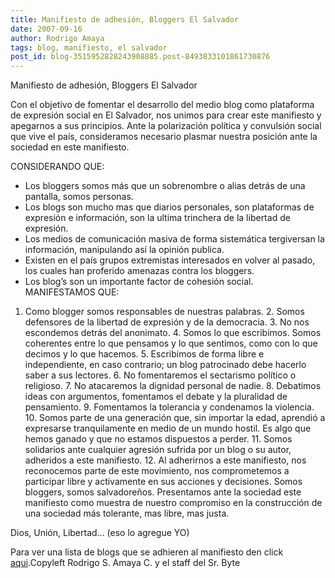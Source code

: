 ```yaml
---
title: Manifiesto de adhesión, Bloggers El Salvador
date: 2007-09-16
author: Rodrigo Amaya
tags: blog, manifiesto, el salvador
post_id: blog-3515952828243908885.post-8493833101861730876
---
```


Manifiesto de adhesión, Bloggers El Salvador

Con el objetivo de fomentar el desarrollo del medio blog como plataforma de expresión social en El Salvador, nos unimos para crear este manifiesto y apegarnos a sus principios. Ante la polarización política y convulsión social que vive el país, consideramos necesario plasmar nuestra posición ante la sociedad en este manifiesto.

CONSIDERANDO QUE:

- Los bloggers somos más que un sobrenombre o alias detrás de una pantalla, somos personas.
- Los blogs son mucho mas que diarios personales, son plataformas de expresión e información, son la ultima trinchera de la libertad de expresión.
- Los medios de comunicación masiva de forma sistemática tergiversan la información, manipulando así la opinión publica.
- Existen en el país grupos extremistas interesados en volver al pasado, los cuales han proferido amenazas contra los bloggers.
- Los blog’s son un importante factor de cohesión social.
MANIFESTAMOS QUE:

1. Como blogger somos responsables de nuestras palabras. 2. Somos defensores de la libertad de expresión y de la democracia. 3. No nos escondemos detrás del anonimato. 4. Somos lo que escribimos. Somos coherentes entre lo que pensamos y lo que sentimos, como con lo que decimos y lo que hacemos. 5. Escribimos de forma libre e independiente, en caso contrario; un blog patrocinado debe hacerlo saber a sus lectores. 6. No fomentaremos el sectarismo político o religioso. 7. No atacaremos la dignidad personal de nadie. 8. Debatimos ideas con argumentos, fomentamos el debate y la pluralidad de pensamiento. 9. Fomentamos la tolerancia y condenamos la violencia. 10. Somos parte de una generación que, sin importar la edad, aprendió a expresarse tranquilamente en medio de un mundo hostil. Es algo que hemos ganado y que no estamos dispuestos a perder. 11. Somos solidarios ante cualquier agresión sufrida por un blog o su autor, adheridos a este manifiesto. 12. Al adherirnos a este manifiesto, nos reconocemos parte de este movimiento, nos comprometemos a participar libre y activamente en sus acciones y decisiones. Somos bloggers, somos salvadoreños. Presentamos ante la sociedad este manifiesto como muestra de nuestro compromiso en la construcción de una sociedad más tolerante, mas libre, mas justa.

Dios, Unión, Libertad... (eso lo agregue YO)

Para ver una lista de blogs que se adhieren al manifiesto den click [aqui](https://www.svbloggers.ysifueraposible.org/).Copyleft Rodrigo S. Amaya C. y el staff del Sr. Byte